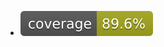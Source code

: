 <!-- README.md -->
+ [![cov](https://github.com/momotofff/FuckingTesting/blob/main/.github/badges/jacoco.svg)](https://github.com/we-cli/jayin/actions)
